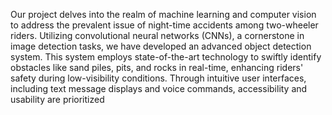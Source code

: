 Our project delves into the realm of machine learning and computer vision to 
address the prevalent issue of night-time accidents among two-wheeler riders. 
Utilizing convolutional neural networks (CNNs), a cornerstone in image detection 
tasks, we have developed an advanced object detection system. This system employs 
state-of-the-art technology to swiftly identify obstacles like sand piles, pits, and rocks 
in real-time, enhancing riders' safety during low-visibility conditions. Through 
intuitive user interfaces, including text message displays and voice commands, 
accessibility and usability are prioritized
